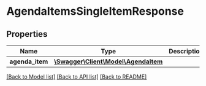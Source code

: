 # AgendaItemsSingleItemResponse

## Properties
Name | Type | Description | Notes
------------ | ------------- | ------------- | -------------
**agenda_item** | [**\Swagger\Client\Model\AgendaItem**](AgendaItem.md) |  | [optional] 

[[Back to Model list]](../README.md#documentation-for-models) [[Back to API list]](../README.md#documentation-for-api-endpoints) [[Back to README]](../README.md)


